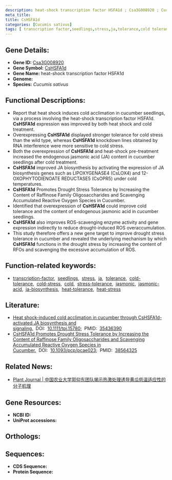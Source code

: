 ```yaml
---
description: heat-shock transcription factor HSFA1d ; Csa3G008920 ; Cucumis sativus
meta_title:
title: CsHSFA1d
categories: [Cucumis sativus]
tags: [ transcription factor,seedlings,stress,ja,tolerance,cold tolerance,cold stress,cold,stress tolerance,jasmonic,jasmonic acid,ja biosynthesis,heat tolerance,heat stress ]
---
```


## Gene Details:
- **Gene ID:** [Csa3G008920]()
- **Gene Symbol:** <u>CsHSFA1d</u>
- **Gene Name:** heat-shock transcription factor HSFA1d
- **Genome:** []()
- **Species:** *Cucumis sativus*

## Functional Descriptions:
   - Report that heat shock induces cold acclimation in cucumber seedlings, via a process involving the heat-shock transcription factor HSFA1d. **CsHSFA1d** expression was improved by both heat shock and cold treatment.
   - Overexpressing **CsHSFA1d** displayed stronger tolerance for cold stress than the wild type, whereas **CsHSFA1d** knockdown lines obtained by RNA interference were more sensitive to cold stress.
   - Both the overexpression of **CsHSFA1d** and heat-shock pre-treatment increased the endogenous jasmonic acid (JA) content in cucumber seedlings after cold treatment.
   - **CsHSFA1d** improved JA biosynthesis by activating the expression of JA biosynthesis genes such as LIPOXYGENASE4 (CsLOX4) and 12-OXOPHYTODIENOATE REDUCTASE5 (CsOPR5) under cold temperatures.
   - **CsHSFA1d** Promotes Drought Stress Tolerance by Increasing the Content of Raffinose Family Oligosaccharides and Scavenging Accumulated Reactive Oxygen Species in Cucumber.
   - Identified that overexpression of **CsHSFA1d** could improve cold tolerance and the content of endogenous jasmonic acid in cucumber seedlings.
   - **CsHSFA1d** also improves ROS-scavenging enzyme activity and gene expression indirectly to reduce drought-induced ROS overaccumulation.
   - This study therefore offers a new gene target to improve drought stress tolerance in cucumber and revealed the underlying mechanism by which **CsHSFA1d** functions in the drought stress by increasing the content of RFOs and scavenging the excessive accumulation of ROS.

## Function-related keywords:
   - [transcription-factor](/tags/transcription-factor/),&nbsp;&nbsp;[seedlings](/tags/seedlings/),&nbsp;&nbsp;[stress](/tags/stress/),&nbsp;&nbsp;[ja](/tags/ja/),&nbsp;&nbsp;[tolerance](/tags/tolerance/),&nbsp;&nbsp;[cold-tolerance](/tags/cold-tolerance/),&nbsp;&nbsp;[cold-stress](/tags/cold-stress/),&nbsp;&nbsp;[cold](/tags/cold/),&nbsp;&nbsp;[stress-tolerance](/tags/stress-tolerance/),&nbsp;&nbsp;[jasmonic](/tags/jasmonic/),&nbsp;&nbsp;[jasmonic-acid](/tags/jasmonic-acid/),&nbsp;&nbsp;[ja-biosynthesis](/tags/ja-biosynthesis/),&nbsp;&nbsp;[heat-tolerance](/tags/heat-tolerance/),&nbsp;&nbsp;[heat-stress](/tags/heat-stress/)

## Literature:
   - [Heat shock-induced cold acclimation in cucumber through CsHSFA1d-activated JA biosynthesis and signaling.](https://doi.org/10.1111/tpj.15780)&nbsp;&nbsp;DOI:&nbsp;&nbsp;[10.1111/tpj.15780](https://doi.org/10.1111/tpj.15780);&nbsp;&nbsp;PMID:&nbsp;&nbsp;[35436390](https://pubmed.ncbi.nlm.nih.gov/35436390/)
   - [CsHSFA1d Promotes Drought Stress Tolerance by Increasing the Content of Raffinose Family Oligosaccharides and Scavenging Accumulated Reactive Oxygen Species in Cucumber.](https://doi.org/10.1093/pcp/pcae023)&nbsp;&nbsp;DOI:&nbsp;&nbsp;[10.1093/pcp/pcae023](https://doi.org/10.1093/pcp/pcae023);&nbsp;&nbsp;PMID:&nbsp;&nbsp;[38564325](https://pubmed.ncbi.nlm.nih.gov/38564325/)

## Related News:
   - [Plant Journal | 中国农业大学郭仰东团队揭示热激处理诱导黄瓜低温适应性的分子机理](https://mp.weixin.qq.com/s?__biz=MzU3ODY3MDM0NA==&mid=2247517909&idx=2&sn=dc6c79e28c359a18984fb6a5ccfe8511&chksm=fd731cb2ca0495a4c6e89a90ee0ecb75880966fb5649ca3340e7b28936950610f87c059a8a15&scene=27#wechat_redirect)

## Gene Resources:
- **NCBI ID:**  [](https://www.ncbi.nlm.nih.gov/gene/?term=)
- **UniProt accessions:**  [](https://www.uniprot.org/uniprotkb//entry)

## Orthologs:

## Sequences:
- **CDS Sequence:**
- **Protein Sequence:**
